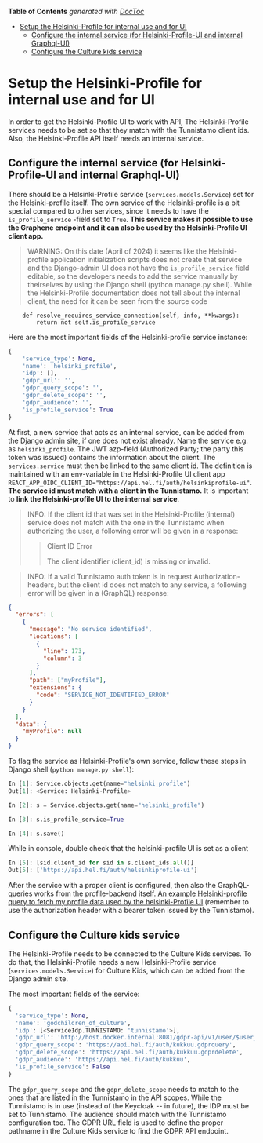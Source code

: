 <!-- START doctoc generated TOC please keep comment here to allow auto update -->
<!-- DON'T EDIT THIS SECTION, INSTEAD RE-RUN doctoc TO UPDATE -->
**Table of Contents**  *generated with [DocToc](https://github.com/thlorenz/doctoc)*

- [Setup the Helsinki-Profile for internal use and for UI](#setup-the-helsinki-profile-for-internal-use-and-for-ui)
  - [Configure the internal service (for Helsinki-Profile-UI and internal Graphql-UI)](#configure-the-internal-service-for-helsinki-profile-ui-and-internal-graphql-ui)
  - [Configure the Culture kids service](#configure-the-culture-kids-service)

<!-- END doctoc generated TOC please keep comment here to allow auto update -->

# Setup the Helsinki-Profile for internal use and for UI

In order to get the Helsinki-Profile UI to work with API, The Helsinki-Profile services needs to be set so that they match with the Tunnistamo client ids. Also, the Helsinki-Profile API itself needs an internal service.

## Configure the internal service (for Helsinki-Profile-UI and internal Graphql-UI)

There should be a Helsinki-Profile service (`services.models.Service`) set for the Helsinki-profile itself. The own service of the Helsinki-profile is a bit special compared to other services, since it needs to have the `is_profile_service` -field set to `True`. **This service makes it possible to use the Graphene endpoint and it can also be used by the Helsinki-Profile UI client app.**

> WARNING: On this date (April of 2024) it seems like the Helsinki-profile application initialization scripts does not create that service and the Django-admin UI does not have the `is_profile_service` field editable, so the developers needs to add the service manually by theirselves by using the Django shell (python manage.py shell). While the Helsinki-Profile documentation does not tell about the internal client, the need for it can be seen from the source code

```
    def resolve_requires_service_connection(self, info, **kwargs):
        return not self.is_profile_service
```

Here are the most important fields of the Helsinki-profile service instance:

```python
{
    'service_type': None,
    'name': 'helsinki_profile',
    'idp': [],
    'gdpr_url': '',
    'gdpr_query_scope': '',
    'gdpr_delete_scope': '',
    'gdpr_audience': '',
    'is_profile_service': True
}
```

At first, a new service that acts as an internal service, can be added from the Django admin site, if one does not exist already. Name the service e.g. as `helsinki_profile`. The JWT azp-field (Authorized Party; the party this token was issued) contains the information about the client. The `services.service` must then be linked to the same client id. The definition is maintained with an env-variable in the Helsinki-Profile UI client app `REACT_APP_OIDC_CLIENT_ID="https://api.hel.fi/auth/helsinkiprofile-ui"`. **The service id must match with a client in the Tunnistamo.** It is important to **link the Helsinki-profile UI to the internal service**.

> INFO: If the client id that was set in the Helsinki-Profile (internal) service does not match with the one in the Tunnistamo when authorizing the user, a following error will be given in a response:
>
> > Client ID Error
> >
> > The client identifier (client_id) is missing or invalid.

> INFO: If a valid Tunnistamo auth token is in request Authorization-headers, but the client id does not match to any service, a following error will be given in a (GraphQL) response:

```json
{
  "errors": [
    {
      "message": "No service identified",
      "locations": [
        {
          "line": 173,
          "column": 3
        }
      ],
      "path": ["myProfile"],
      "extensions": {
        "code": "SERVICE_NOT_IDENTIFIED_ERROR"
      }
    }
  ],
  "data": {
    "myProfile": null
  }
}
```

To flag the service as Helsinki-Profile's own service, follow these steps in Django shell (`python manage.py shell`):

```python
In [1]: Service.objects.get(name="helsinki_profile")
Out[1]: <Service: Helsinki-Profile>

In [2]: s = Service.objects.get(name="helsinki_profile")

In [3]: s.is_profile_service=True

In [4]: s.save()
```

While in console, double check that the helsinki-profile UI is set as a client

```python
In [5]: [sid.client_id for sid in s.client_ids.all()]
Out[5]: ['https://api.hel.fi/auth/helsinkiprofile-ui']
```

After the service with a proper client is configured, then also the GraphQL-queries works from the profile-backend itself. [An example Helsinki-profile query to fetch my profile data used by the helsinki-Profile UI](http://profile-backend:8080/graphql/#query=fragment%20MyProfileQueryVerifiedPersonalInformationPermanentForeignAddress%20on%20VerifiedPersonalInformationForeignAddressNode%20%7B%0A%20%20streetAddress%0A%20%20additionalAddress%0A%20%20countryCode%0A%20%20**typename%0A%7D%0A%0Afragment%20MyProfileQueryVerifiedPersonalInformationPermanentAddress%20on%20VerifiedPersonalInformationAddressNode%20%7B%0A%20%20streetAddress%0A%20%20postalCode%0A%20%20postOffice%0A%20%20**typename%0A%7D%0A%0Afragment%20MyProfileQueryVerifiedPersonalInformation%20on%20VerifiedPersonalInformationNode%20%7B%0A%20%20firstName%0A%20%20lastName%0A%20%20givenName%0A%20%20nationalIdentificationNumber%0A%20%20municipalityOfResidence%0A%20%20municipalityOfResidenceNumber%0A%20%20permanentAddress%20%7B%0A%20%20%20%20...MyProfileQueryVerifiedPersonalInformationPermanentAddress%0A%20%20%20%20**typename%0A%20%20%7D%0A%20%20permanentForeignAddress%20%7B%0A%20%20%20%20...MyProfileQueryVerifiedPersonalInformationPermanentForeignAddress%0A%20%20%20%20**typename%0A%20%20%7D%0A%20%20**typename%0A%7D%0A%0Afragment%20MyProfileQueryPrimaryAddress%20on%20AddressNode%20%7B%0A%20%20id%0A%20%20primary%0A%20%20address%0A%20%20postalCode%0A%20%20city%0A%20%20countryCode%0A%20%20addressType%0A%20%20**typename%0A%7D%0A%0Afragment%20MyProfileQueryPrimaryEmail%20on%20EmailNode%20%7B%0A%20%20id%0A%20%20email%0A%20%20primary%0A%20%20emailType%0A%20%20**typename%0A%7D%0A%0Afragment%20MyProfileQueryPrimaryPhone%20on%20PhoneNode%20%7B%0A%20%20id%0A%20%20phone%0A%20%20primary%0A%20%20phoneType%0A%20%20**typename%0A%7D%0A%0Afragment%20MyProfileQueryAddressesEdgesNode%20on%20AddressNode%20%7B%0A%20%20primary%0A%20%20id%0A%20%20address%0A%20%20postalCode%0A%20%20city%0A%20%20countryCode%0A%20%20addressType%0A%20%20**typename%0A%7D%0A%0Afragment%20MyProfileQueryEmailsEdgesNode%20on%20EmailNode%20%7B%0A%20%20primary%0A%20%20id%0A%20%20email%0A%20%20emailType%0A%20%20**typename%0A%7D%0A%0Afragment%20MyProfileQueryPhonesEdgesNode%20on%20PhoneNode%20%7B%0A%20%20primary%0A%20%20id%0A%20%20phone%0A%20%20phoneType%0A%20%20**typename%0A%7D%0A%0Afragment%20MyProfileQueryAddressesEdges%20on%20AddressNodeEdge%20%7B%0A%20%20node%20%7B%0A%20%20%20%20...MyProfileQueryAddressesEdgesNode%0A%20%20%20%20**typename%0A%20%20%7D%0A%20%20**typename%0A%7D%0A%0Afragment%20MyProfileQueryEmailsEdges%20on%20EmailNodeEdge%20%7B%0A%20%20node%20%7B%0A%20%20%20%20...MyProfileQueryEmailsEdgesNode%0A%20%20%20%20**typename%0A%20%20%7D%0A%20%20**typename%0A%7D%0A%0Afragment%20MyProfileQueryPhonesEdges%20on%20PhoneNodeEdge%20%7B%0A%20%20node%20%7B%0A%20%20%20%20...MyProfileQueryPhonesEdgesNode%0A%20%20%20%20**typename%0A%20%20%7D%0A%20%20**typename%0A%7D%0A%0Afragment%20MyProfileQueryAddresses%20on%20AddressNodeConnection%20%7B%0A%20%20edges%20%7B%0A%20%20%20%20...MyProfileQueryAddressesEdges%0A%20%20%20%20**typename%0A%20%20%7D%0A%20%20**typename%0A%7D%0A%0Afragment%20MyProfileQueryEmails%20on%20EmailNodeConnection%20%7B%0A%20%20edges%20%7B%0A%20%20%20%20...MyProfileQueryEmailsEdges%0A%20%20%20%20**typename%0A%20%20%7D%0A%20%20**typename%0A%7D%0A%0Afragment%20MyProfileQueryPhones%20on%20PhoneNodeConnection%20%7B%0A%20%20edges%20%7B%0A%20%20%20%20...MyProfileQueryPhonesEdges%0A%20%20%20%20**typename%0A%20%20%7D%0A%20%20**typename%0A%7D%0A%0Afragment%20MyProfileQuery%20on%20ProfileNode%20%7B%0A%20%20id%0A%20%20firstName%0A%20%20lastName%0A%20%20nickname%0A%20%20language%0A%20%20primaryAddress%20%7B%0A%20%20%20%20...MyProfileQueryPrimaryAddress%0A%20%20%20%20**typename%0A%20%20%7D%0A%20%20addresses%20%7B%0A%20%20%20%20...MyProfileQueryAddresses%0A%20%20%20%20**typename%0A%20%20%7D%0A%20%20primaryEmail%20%7B%0A%20%20%20%20...MyProfileQueryPrimaryEmail%0A%20%20%20%20**typename%0A%20%20%7D%0A%20%20emails%20%7B%0A%20%20%20%20...MyProfileQueryEmails%0A%20%20%20%20**typename%0A%20%20%7D%0A%20%20primaryPhone%20%7B%0A%20%20%20%20...MyProfileQueryPrimaryPhone%0A%20%20%20%20**typename%0A%20%20%7D%0A%20%20phones%20%7B%0A%20%20%20%20...MyProfileQueryPhones%0A%20%20%20%20**typename%0A%20%20%7D%0A%20%20verifiedPersonalInformation%20%7B%0A%20%20%20%20...MyProfileQueryVerifiedPersonalInformation%0A%20%20%20%20**typename%0A%20%20%7D%0A%20%20**typename%0A%7D%0A%0Aquery%20MyProfile%20%7B%0A%20%20myProfile%20%7B%0A%20%20%20%20...MyProfileQuery%0A%20%20%20%20**typename%0A%20%20%7D%0A%7D%0A&operationName=MyProfile&variables=%7B%7D) (remember to use the authorization header with a bearer token issued by the Tunnistamo).

## Configure the Culture kids service

The Helsinki-Profile needs to be connected to the Culture Kids services. To do that, the Helsinki-Profile needs a new Helsinki-Profile service (`services.models.Service`) for Culture Kids, which can be added from the Django admin site.

The most important fields of the service:

```python
{
  'service_type': None,
  'name': 'godchildren_of_culture',
  'idp': [<ServiceIdp.TUNNISTAMO: 'tunnistamo'>],
  'gdpr_url': 'http://host.docker.internal:8081/gdpr-api/v1/user/$user_uuid',
  'gdpr_query_scope': 'https://api.hel.fi/auth/kukkuu.gdprquery',
  'gdpr_delete_scope': 'https://api.hel.fi/auth/kukkuu.gdprdelete',
  'gdpr_audience': 'https://api.hel.fi/auth/kukkuu',
  'is_profile_service': False
}
```

The `gdpr_query_scope` and the `gdpr_delete_scope` needs to match to the ones that are listed in the Tunnistamo in the API scopes.
While the Tunnistamo is in use (instead of the Keycloak -- in future), the IDP must be set to Tunnistamo. The audience should match with the Tunnistamo configuration too. The GDPR URL field is used to define the proper pathname in the Culture Kids service to find the GDPR API endpoint.
